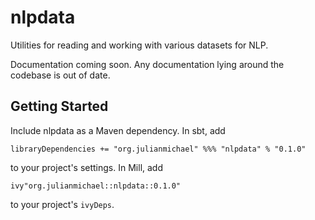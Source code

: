 # nlpdata

Utilities for reading and working with various datasets for NLP.

Documentation coming soon. Any documentation lying around the codebase is out of date.

## Getting Started

Include nlpdata as a Maven dependency. In sbt, add
```
libraryDependencies += "org.julianmichael" %%% "nlpdata" % "0.1.0"
```
to your project's settings. In Mill, add
```
ivy"org.julianmichael::nlpdata::0.1.0"
```
to your project's `ivyDeps`.
